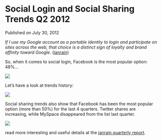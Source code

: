 # Social Login and Social Sharing Trends Q2 2012

Published on July 30, 2012

*If I use my Google account as a portable identity to login and participate on sites across the web, that choice is a distinct sign of loyalty and brand affinity toward Google*. ([janrain](http://janrain.com "janrain"))

So, when it comes to social login, Facebook is the most popular option: 48%…

![](http://janrain.com/wp-content/uploads/2012/07/Social-Login-Preferences-Q2-2012.png)

Let’s have a look at trends history:

![](http://janrain.com/wp-content/uploads/2012/07/Social-Login-Quarterly-Preferences.png)

Social sharing trends also show that Facebook has been the most popular option (more than 50%) for the last 4 quarters. Twitter shares are increasing, while MySpace disappeared from the list last quarter.

![](http://janrain.com/wp-content/uploads/2012/07/Social-Sharing-Preferences.png)

read more interesting and useful details at the [janrain quarterly report](http://janrain.com/social-login-and-social-sharing-trends-across-the-web-for-q2-of-2012/ "janrain").
	